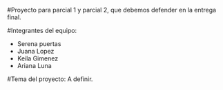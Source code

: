 #Proyecto para parcial 1 y parcial 2, que debemos defender en la entrega final.

#Integrantes del equipo:
- Serena puertas
- Juana Lopez
- Keila Gimenez
- Ariana Luna

#Tema del proyecto:
A definir.